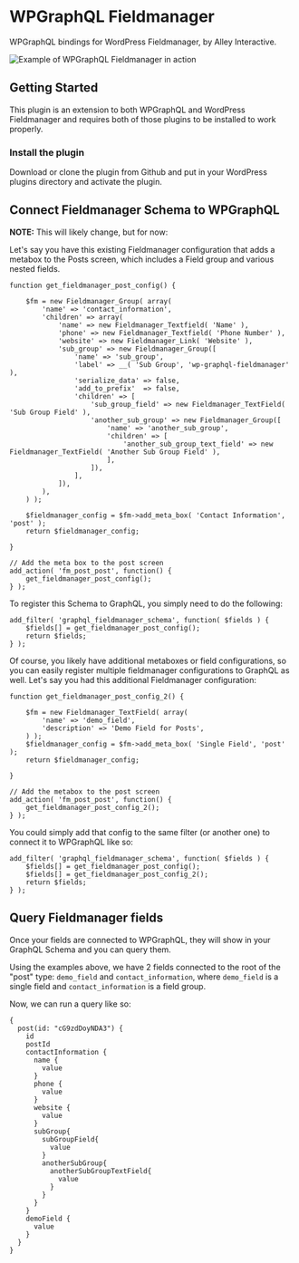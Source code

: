 # WPGraphQL Fieldmanager

WPGraphQL bindings for WordPress Fieldmanager, by Alley Interactive. 

![Example of WPGraphQL Fieldmanager in action](https://github.com/wp-graphql/wp-graphql-fieldmanager/blob/master/img/fieldmanager-graphql.gif?raw=true "WPGraphQL Fieldmanager Gif example")

## Getting Started

This plugin is an extension to both WPGraphQL and WordPress Fieldmanager and requires both of those plugins to be installed
to work properly. 

### Install the plugin

Download or clone the plugin from Github and put in your WordPress plugins directory and activate the plugin.

## Connect Fieldmanager Schema to WPGraphQL

**NOTE:** This will likely change, but for now:

Let's say you have this existing Fieldmanager configuration that adds a 
metabox to the Posts screen, which includes a Field group and various nested
fields. 
```
function get_fieldmanager_post_config() {

	$fm = new Fieldmanager_Group( array(
		'name' => 'contact_information',
		'children' => array(
			'name' => new Fieldmanager_Textfield( 'Name' ),
			'phone' => new Fieldmanager_Textfield( 'Phone Number' ),
			'website' => new Fieldmanager_Link( 'Website' ),
			'sub_group' => new Fieldmanager_Group([
				'name' => 'sub_group',
				'label' => __( 'Sub Group', 'wp-graphql-fieldmanager' ),
				'serialize_data' => false,
				'add_to_prefix'  => false,
				'children' => [
					'sub_group_field' => new Fieldmanager_TextField( 'Sub Group Field' ),
					'another_sub_group' => new Fieldmanager_Group([
						'name' => 'another_sub_group',
						'children' => [
							'another_sub_group_text_field' => new Fieldmanager_TextField( 'Another Sub Group Field' ),
						],
					]),
				],
			]),
		),
	) );

	$fieldmanager_config = $fm->add_meta_box( 'Contact Information', 'post' );
	return $fieldmanager_config;

}

// Add the meta box to the post screen
add_action( 'fm_post_post', function() {
	get_fieldmanager_post_config();
} );
```
To register this Schema to GraphQL, you simply need to do the following:

```
add_filter( 'graphql_fieldmanager_schema', function( $fields ) {
	$fields[] = get_fieldmanager_post_config();
	return $fields;
} );
```

Of course, you likely have additional metaboxes or field configurations, so you can easily register multiple fieldmanager
configurations to GraphQL as well. Let's say you had this additional Fieldmanager
configuration:

```
function get_fieldmanager_post_config_2() {

	$fm = new Fieldmanager_TextField( array(
		'name' => 'demo_field',
		'description' => 'Demo Field for Posts',
	) );
	$fieldmanager_config = $fm->add_meta_box( 'Single Field', 'post' );
	return $fieldmanager_config;

}

// Add the metabox to the post screen
add_action( 'fm_post_post', function() {
	get_fieldmanager_post_config_2();
} );
```

You could simply add that config to the same filter (or another one) to connect it to WPGraphQL like so:

```
add_filter( 'graphql_fieldmanager_schema', function( $fields ) {
	$fields[] = get_fieldmanager_post_config();
	$fields[] = get_fieldmanager_post_config_2();
	return $fields;
} );

```

## Query Fieldmanager fields

Once your fields are connected to WPGraphQL, they will show in your GraphQL Schema and you can query them. 

Using the examples above, we have 2 fields connected to the root of the "post" type: `demo_field` and `contact_information`, 
where `demo_field` is a single field and `contact_information` is a field group.
 
Now, we can run a query like so: 

```
{
  post(id: "cG9zdDoyNDA3") {
    id
    postId
    contactInformation {
      name {
        value
      }
      phone {
        value
      }
      website {
        value
      }
      subGroup{
        subGroupField{
          value
        }
        anotherSubGroup{
          anotherSubGroupTextField{
            value
          }
        }
      }
    }
    demoField {
      value
    }
  }
}
```
